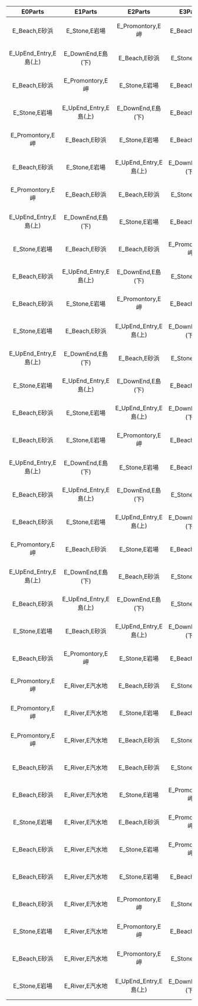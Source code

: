 | E0Parts | E1Parts | E2Parts | E3Parts | N0Parts | N1Parts | N2Parts | N3Parts | N4Parts | NEParts | NWParts | S0Parts | S1Parts | S2Parts | S3Parts | S4Parts | SEParts | SWParts | SeaType | TemplateKind | W0Parts | W1Parts | W2Parts | W3Parts | WindDirection | UniqueID | EnglishName |
|:--:|:--:|:--:|:--:|:--:|:--:|:--:|:--:|:--:|:--:|:--:|:--:|:--:|:--:|:--:|:--:|:--:|:--:|:--:|:--:|:--:|:--:|:--:|:--:|:--:|:--:|:--:|
| E_Beach,E砂浜 | E_Stone,E岩場 | E_Promontory,E岬 | E_Beach,E砂浜 | N_Stone,N岩場 | N_Stone,N岩場 | N_Stone,N岩場 | N_Tsunekiti,Nつねきち | N_Stone,N岩場 | NE_Stone,NE岩場 | NW_Stone,NW岩場 | S_River,S汽水地 | S_Airport_L,S空港(左) | S_Airport_R,S空港(右) | S_Beach,S砂浜 | S_River,S汽水地 | SE_Jetty,SE砂浜桟橋 | SW_Beach,SW砂浜 | 3B,東西進入可 | 3B_S2,南中州 | W_UpEnd_Entry,W島(上) | W_DownEnd,W島(下) | W_Beach,W砂浜 | W_Stone,W岩場 | DNE_NNW,昼：北東、夜：北西 | 19 | 'FldOutTemplateA00' | 
| E_UpEnd_Entry,E島(上) | E_DownEnd,E島(下) | E_Beach,E砂浜 | E_Stone,E岩場 | N_Stone,N岩場 | N_Tsunekiti,Nつねきち | N_Stone,N岩場 | N_Stone,N岩場 | N_Stone,N岩場 | NE_Stone,NE岩場 | NW_Stone,NW岩場 | S_River,S汽水地 | S_Airport_L,S空港(左) | S_Airport_R,S空港(右) | S_Beach,S砂浜 | S_River,S汽水地 | SE_Beach,SE砂浜 | SW_Jetty,SW砂浜桟橋 | 3B,東西進入可 | 3B_S2,南中州 | W_Stone,W岩場 | W_Beach,W砂浜 | W_Promontory,W岬 | W_Beach,W砂浜 | DNE_NNW,昼：北東、夜：北西 | 21 | 'FldOutTemplateA01' | 
| E_Beach,E砂浜 | E_Promontory,E岬 | E_Stone,E岩場 | E_Beach,E砂浜 | N_Stone,N岩場 | N_Stone,N岩場 | N_Tsunekiti,Nつねきち | N_Stone,N岩場 | N_Stone,N岩場 | NE_Stone,NE岩場 | NW_Stone,NW岩場 | S_River,S汽水地 | S_Airport_L,S空港(左) | S_Airport_R,S空港(右) | S_Beach,S砂浜 | S_River,S汽水地 | SE_Beach,SE砂浜 | SW_Jetty,SW砂浜桟橋 | 3B,東西進入可 | 3B_S2,南中州 | W_Stone,W岩場 | W_UpEnd_Entry,W島(上) | W_DownEnd,W島(下) | W_Beach,W砂浜 | DNE_NNW,昼：北東、夜：北西 | 22 | 'FldOutTemplateA02' | 
| E_Stone,E岩場 | E_UpEnd_Entry,E島(上) | E_DownEnd,E島(下) | E_Beach,E砂浜 | N_Stone,N岩場 | N_Stone,N岩場 | N_Stone,N岩場 | N_Tsunekiti,Nつねきち | N_Stone,N岩場 | NE_Stone,NE岩場 | NW_Stone,NW岩場 | S_River,S汽水地 | S_Beach,S砂浜 | S_Airport_L,S空港(左) | S_Airport_R,S空港(右) | S_River,S汽水地 | SE_Jetty,SE砂浜桟橋 | SW_Beach,SW砂浜 | 3B,東西進入可 | 3B_S2,南中州 | W_Beach,W砂浜 | W_Stone,W岩場 | W_Beach,W砂浜 | W_Promontory,W岬 | DNW_NNE,昼：北西、夜：北東 | 23 | 'FldOutTemplateA03' | 
| E_Promontory,E岬 | E_Beach,E砂浜 | E_Stone,E岩場 | E_Beach,E砂浜 | N_Stone,N岩場 | N_Tsunekiti,Nつねきち | N_Stone,N岩場 | N_Stone,N岩場 | N_Stone,N岩場 | NE_Stone,NE岩場 | NW_Stone,NW岩場 | S_River,S汽水地 | S_Beach,S砂浜 | S_Airport_L,S空港(左) | S_Airport_R,S空港(右) | S_River,S汽水地 | SE_Jetty,SE砂浜桟橋 | SW_Beach,SW砂浜 | 3B,東西進入可 | 3B_S2,南中州 | W_Stone,W岩場 | W_Beach,W砂浜 | W_UpEnd_Entry,W島(上) | W_DownEnd,W島(下) | DNW_NNE,昼：北西、夜：北東 | 25 | 'FldOutTemplateA04' | 
| E_Beach,E砂浜 | E_Stone,E岩場 | E_UpEnd_Entry,E島(上) | E_DownEnd,E島(下) | N_Stone,N岩場 | N_Stone,N岩場 | N_Tsunekiti,Nつねきち | N_Stone,N岩場 | N_Stone,N岩場 | NE_Stone,NE岩場 | NW_Stone,NW岩場 | S_River,S汽水地 | S_Beach,S砂浜 | S_Airport_L,S空港(左) | S_Airport_R,S空港(右) | S_River,S汽水地 | SE_Beach,SE砂浜 | SW_Jetty,SW砂浜桟橋 | 3B,東西進入可 | 3B_S2,南中州 | W_Beach,W砂浜 | W_Promontory,W岬 | W_Stone,W岩場 | W_Beach,W砂浜 | DNW_NNE,昼：北西、夜：北東 | 24 | 'FldOutTemplateA05' | 
| E_Promontory,E岬 | E_Beach,E砂浜 | E_Beach,E砂浜 | E_Stone,E岩場 | N_Stone,N岩場 | N_Tsunekiti,Nつねきち | N_Stone,N岩場 | N_Stone,N岩場 | N_Stone,N岩場 | NE_Stone,NE岩場 | NW_Stone,NW岩場 | S_River,S汽水地 | S_Airport_L,S空港(左) | S_Airport_R,S空港(右) | S_Beach,S砂浜 | S_River,S汽水地 | SE_Beach,SE砂浜 | SW_Jetty,SW砂浜桟橋 | 3B,東西進入可 | 3B_S2,南中州 | W_UpEnd_Entry,W島(上) | W_DownEnd,W島(下) | W_Stone,W岩場 | W_Beach,W砂浜 | DNE_NNW,昼：北東、夜：北西 | 20 | 'FldOutTemplateA06' | 
| E_UpEnd_Entry,E島(上) | E_DownEnd,E島(下) | E_Stone,E岩場 | E_Beach,E砂浜 | N_Stone,N岩場 | N_Stone,N岩場 | N_Tsunekiti,Nつねきち | N_Stone,N岩場 | N_Stone,N岩場 | NE_Stone,NE岩場 | NW_Stone,NW岩場 | S_River,S汽水地 | S_Airport_L,S空港(左) | S_Airport_R,S空港(右) | S_Beach,S砂浜 | S_River,S汽水地 | SE_Jetty,SE砂浜桟橋 | SW_Beach,SW砂浜 | 3B,東西進入可 | 3B_S2,南中州 | W_Promontory,W岬 | W_Beach,W砂浜 | W_Beach,W砂浜 | W_Stone,W岩場 | DNE_NNW,昼：北東、夜：北西 | 17 | 'FldOutTemplateA07' | 
| E_Stone,E岩場 | E_Beach,E砂浜 | E_Beach,E砂浜 | E_Promontory,E岬 | N_Stone,N岩場 | N_Stone,N岩場 | N_Stone,N岩場 | N_Tsunekiti,Nつねきち | N_Stone,N岩場 | NE_Stone,NE岩場 | NW_Stone,NW岩場 | S_River,S汽水地 | S_Airport_L,S空港(左) | S_Airport_R,S空港(右) | S_Beach,S砂浜 | S_River,S汽水地 | SE_Beach,SE砂浜 | SW_Jetty,SW砂浜桟橋 | 3B,東西進入可 | 3B_S2,南中州 | W_Beach,W砂浜 | W_UpEnd_Entry,W島(上) | W_DownEnd,W島(下) | W_Stone,W岩場 | DNE_NNW,昼：北東、夜：北西 | 18 | 'FldOutTemplateA08' | 
| E_Beach,E砂浜 | E_UpEnd_Entry,E島(上) | E_DownEnd,E島(下) | E_Stone,E岩場 | N_Stone,N岩場 | N_Stone,N岩場 | N_Stone,N岩場 | N_Tsunekiti,Nつねきち | N_Stone,N岩場 | NE_Stone,NE岩場 | NW_Stone,NW岩場 | S_River,S汽水地 | S_Beach,S砂浜 | S_Airport_L,S空港(左) | S_Airport_R,S空港(右) | S_River,S汽水地 | SE_Beach,SE砂浜 | SW_Jetty,SW砂浜桟橋 | 3B,東西進入可 | 3B_S2,南中州 | W_Promontory,W岬 | W_Stone,W岩場 | W_Beach,W砂浜 | W_Beach,W砂浜 | DNW_NNE,昼：北西、夜：北東 | 16 | 'FldOutTemplateA09' | 
| E_Beach,E砂浜 | E_Stone,E岩場 | E_Promontory,E岬 | E_Beach,E砂浜 | N_Stone,N岩場 | N_Tsunekiti,Nつねきち | N_Stone,N岩場 | N_Stone,N岩場 | N_Stone,N岩場 | NE_Stone,NE岩場 | NW_Stone,NW岩場 | S_River,S汽水地 | S_Beach,S砂浜 | S_Airport_L,S空港(左) | S_Airport_R,S空港(右) | S_River,S汽水地 | SE_Jetty,SE砂浜桟橋 | SW_Beach,SW砂浜 | 3B,東西進入可 | 3B_S2,南中州 | W_Beach,W砂浜 | W_Stone,W岩場 | W_UpEnd_Entry,W島(上) | W_DownEnd,W島(下) | DNW_NNE,昼：北西、夜：北東 | 15 | 'FldOutTemplateA10' | 
| E_Stone,E岩場 | E_Beach,E砂浜 | E_UpEnd_Entry,E島(上) | E_DownEnd,E島(下) | N_Stone,N岩場 | N_Stone,N岩場 | N_Tsunekiti,Nつねきち | N_Stone,N岩場 | N_Stone,N岩場 | NE_Stone,NE岩場 | NW_Stone,NW岩場 | S_River,S汽水地 | S_Beach,S砂浜 | S_Airport_L,S空港(左) | S_Airport_R,S空港(右) | S_River,S汽水地 | SE_Jetty,SE砂浜桟橋 | SW_Beach,SW砂浜 | 3B,東西進入可 | 3B_S2,南中州 | W_Stone,W岩場 | W_Beach,W砂浜 | W_Beach,W砂浜 | W_Promontory,W岬 | DNW_NNE,昼：北西、夜：北東 | 14 | 'FldOutTemplateA11' | 
| E_UpEnd_Entry,E島(上) | E_DownEnd,E島(下) | E_Beach,E砂浜 | E_Stone,E岩場 | N_Stone,N岩場 | N_Stone,N岩場 | N_Tsunekiti,Nつねきち | N_Stone,N岩場 | N_Stone,N岩場 | NE_Stone,NE岩場 | NW_Stone,NW岩場 | S_Airport_L,S空港(左) | S_Airport_R,S空港(右) | S_Beach,S砂浜 | S_River,S汽水地 | S_Beach,S砂浜 | SE_Jetty,SE砂浜桟橋 | SW_Beach,SW砂浜 | 3B,東西進入可 | 3B_SW,南西中州 | W_Promontory,W岬 | W_River,W汽水地 | W_Stone,W岩場 | W_Beach,W砂浜 | DNW_NNE,昼：北西、夜：北東 | 26 | 'FldOutTemplateB00' | 
| E_Stone,E岩場 | E_UpEnd_Entry,E島(上) | E_DownEnd,E島(下) | E_Beach,E砂浜 | N_Stone,N岩場 | N_Stone,N岩場 | N_Stone,N岩場 | N_Tsunekiti,Nつねきち | N_Stone,N岩場 | NE_Stone,NE岩場 | NW_Stone,NW岩場 | S_Airport_L,S空港(左) | S_Airport_R,S空港(右) | S_Beach,S砂浜 | S_River,S汽水地 | S_Beach,S砂浜 | SE_Jetty,SE砂浜桟橋 | SW_Beach,SW砂浜 | 3B,東西進入可 | 3B_SW,南西中州 | W_Promontory,W岬 | W_River,W汽水地 | W_Beach,W砂浜 | W_Stone,W岩場 | DNW_NNE,昼：北西、夜：北東 | 27 | 'FldOutTemplateB01' | 
| E_Beach,E砂浜 | E_Stone,E岩場 | E_UpEnd_Entry,E島(上) | E_DownEnd,E島(下) | N_Stone,N岩場 | N_Stone,N岩場 | N_Stone,N岩場 | N_Stone,N岩場 | N_Tsunekiti,Nつねきち | NE_Stone,NE岩場 | NW_Stone,NW岩場 | S_Airport_L,S空港(左) | S_Airport_R,S空港(右) | S_Beach,S砂浜 | S_River,S汽水地 | S_Beach,S砂浜 | SE_Jetty,SE砂浜桟橋 | SW_Beach,SW砂浜 | 3B,東西進入可 | 3B_SW,南西中州 | W_Promontory,W岬 | W_River,W汽水地 | W_Stone,W岩場 | W_Beach,W砂浜 | DNW_NNE,昼：北西、夜：北東 | 28 | 'FldOutTemplateB02' | 
| E_Beach,E砂浜 | E_Stone,E岩場 | E_Promontory,E岬 | E_Beach,E砂浜 | N_Stone,N岩場 | N_Stone,N岩場 | N_Tsunekiti,Nつねきち | N_Stone,N岩場 | N_Stone,N岩場 | NE_Stone,NE岩場 | NW_Stone,NW岩場 | S_Airport_L,S空港(左) | S_Airport_R,S空港(右) | S_Beach,S砂浜 | S_River,S汽水地 | S_Beach,S砂浜 | SE_Jetty,SE砂浜桟橋 | SW_Beach,SW砂浜 | 3B,東西進入可 | 3B_SW,南西中州 | W_Beach,W砂浜 | W_River,W汽水地 | W_Stone,W岩場 | W_Beach,W砂浜 | DNW_NNE,昼：北西、夜：北東 | 29 | 'FldOutTemplateB03' | 
| E_UpEnd_Entry,E島(上) | E_DownEnd,E島(下) | E_Stone,E岩場 | E_Beach,E砂浜 | N_Stone,N岩場 | N_Stone,N岩場 | N_Stone,N岩場 | N_Tsunekiti,Nつねきち | N_Stone,N岩場 | NE_Stone,NE岩場 | NW_Stone,NW岩場 | S_Beach,S砂浜 | S_Airport_L,S空港(左) | S_Airport_R,S空港(右) | S_River,S汽水地 | S_Beach,S砂浜 | SE_Jetty,SE砂浜桟橋 | SW_Beach,SW砂浜 | 3B,東西進入可 | 3B_SW,南西中州 | W_Stone,W岩場 | W_River,W汽水地 | W_Beach,W砂浜 | W_Promontory,W岬 | DNW_NNE,昼：北西、夜：北東 | 30 | 'FldOutTemplateB04' | 
| E_Beach,E砂浜 | E_UpEnd_Entry,E島(上) | E_DownEnd,E島(下) | E_Stone,E岩場 | N_Stone,N岩場 | N_Stone,N岩場 | N_Stone,N岩場 | N_Stone,N岩場 | N_Tsunekiti,Nつねきち | NE_Stone,NE岩場 | NW_Stone,NW岩場 | S_Beach,S砂浜 | S_Airport_L,S空港(左) | S_Airport_R,S空港(右) | S_River,S汽水地 | S_Beach,S砂浜 | SE_Jetty,SE砂浜桟橋 | SW_Beach,SW砂浜 | 3B,東西進入可 | 3B_SW,南西中州 | W_Beach,W砂浜 | W_River,W汽水地 | W_Stone,W岩場 | W_Promontory,W岬 | DNW_NNE,昼：北西、夜：北東 | 31 | 'FldOutTemplateB05' | 
| E_Beach,E砂浜 | E_Stone,E岩場 | E_UpEnd_Entry,E島(上) | E_DownEnd,E島(下) | N_Stone,N岩場 | N_Stone,N岩場 | N_Tsunekiti,Nつねきち | N_Stone,N岩場 | N_Stone,N岩場 | NE_Stone,NE岩場 | NW_Stone,NW岩場 | S_Beach,S砂浜 | S_Airport_L,S空港(左) | S_Airport_R,S空港(右) | S_River,S汽水地 | S_Beach,S砂浜 | SE_Jetty,SE砂浜桟橋 | SW_Beach,SW砂浜 | 3B,東西進入可 | 3B_SW,南西中州 | W_Beach,W砂浜 | W_River,W汽水地 | W_Stone,W岩場 | W_Promontory,W岬 | DNW_NNE,昼：北西、夜：北東 | 32 | 'FldOutTemplateB06' | 
| E_Promontory,E岬 | E_Beach,E砂浜 | E_Stone,E岩場 | E_Beach,E砂浜 | N_Stone,N岩場 | N_Stone,N岩場 | N_Stone,N岩場 | N_Tsunekiti,Nつねきち | N_Stone,N岩場 | NE_Stone,NE岩場 | NW_Stone,NW岩場 | S_Beach,S砂浜 | S_Airport_L,S空港(左) | S_Airport_R,S空港(右) | S_River,S汽水地 | S_Beach,S砂浜 | SE_Jetty,SE砂浜桟橋 | SW_Beach,SW砂浜 | 3B,東西進入可 | 3B_SW,南西中州 | W_Beach,W砂浜 | W_River,W汽水地 | W_Beach,W砂浜 | W_Stone,W岩場 | DNW_NNE,昼：北西、夜：北東 | 33 | 'FldOutTemplateB07' | 
| E_UpEnd_Entry,E島(上) | E_DownEnd,E島(下) | E_Beach,E砂浜 | E_Stone,E岩場 | N_Stone,N岩場 | N_Stone,N岩場 | N_Stone,N岩場 | N_Stone,N岩場 | N_Tsunekiti,Nつねきち | NE_Stone,NE岩場 | NW_Stone,NW岩場 | S_Beach,S砂浜 | S_Airport_L,S空港(左) | S_Airport_R,S空港(右) | S_River,S汽水地 | S_Beach,S砂浜 | SE_Jetty,SE砂浜桟橋 | SW_Beach,SW砂浜 | 3B,東西進入可 | 3B_SW,南西中州 | W_Stone,W岩場 | W_River,W汽水地 | W_Promontory,W岬 | W_Beach,W砂浜 | DNW_NNE,昼：北西、夜：北東 | 34 | 'FldOutTemplateB08' | 
| E_Beach,E砂浜 | E_UpEnd_Entry,E島(上) | E_DownEnd,E島(下) | E_Stone,E岩場 | N_Stone,N岩場 | N_Stone,N岩場 | N_Tsunekiti,Nつねきち | N_Stone,N岩場 | N_Stone,N岩場 | NE_Stone,NE岩場 | NW_Stone,NW岩場 | S_Airport_L,S空港(左) | S_Airport_R,S空港(右) | S_Beach,S砂浜 | S_River,S汽水地 | S_Beach,S砂浜 | SE_Jetty,SE砂浜桟橋 | SW_Beach,SW砂浜 | 3B,東西進入可 | 3B_SW,南西中州 | W_Beach,W砂浜 | W_River,W汽水地 | W_Promontory,W岬 | W_Stone,W岩場 | DNW_NNE,昼：北西、夜：北東 | 35 | 'FldOutTemplateB09' | 
| E_Stone,E岩場 | E_Beach,E砂浜 | E_UpEnd_Entry,E島(上) | E_DownEnd,E島(下) | N_Stone,N岩場 | N_Stone,N岩場 | N_Stone,N岩場 | N_Tsunekiti,Nつねきち | N_Stone,N岩場 | NE_Stone,NE岩場 | NW_Stone,NW岩場 | S_Beach,S砂浜 | S_Airport_L,S空港(左) | S_Airport_R,S空港(右) | S_River,S汽水地 | S_Beach,S砂浜 | SE_Jetty,SE砂浜桟橋 | SW_Beach,SW砂浜 | 3B,東西進入可 | 3B_SW,南西中州 | W_Beach,W砂浜 | W_River,W汽水地 | W_Promontory,W岬 | W_Stone,W岩場 | DNW_NNE,昼：北西、夜：北東 | 36 | 'FldOutTemplateB10' | 
| E_Beach,E砂浜 | E_Promontory,E岬 | E_Stone,E岩場 | E_Beach,E砂浜 | N_Stone,N岩場 | N_Stone,N岩場 | N_Stone,N岩場 | N_Stone,N岩場 | N_Tsunekiti,Nつねきち | NE_Stone,NE岩場 | NW_Stone,NW岩場 | S_Airport_L,S空港(左) | S_Airport_R,S空港(右) | S_Beach,S砂浜 | S_River,S汽水地 | S_Beach,S砂浜 | SE_Jetty,SE砂浜桟橋 | SW_Beach,SW砂浜 | 3B,東西進入可 | 3B_SW,南西中州 | W_Stone,W岩場 | W_River,W汽水地 | W_UpEnd_Entry,W島(上) | W_DownEnd,W島(下) | DNW_NNE,昼：北西、夜：北東 | 37 | 'FldOutTemplateB11' | 
| E_Promontory,E岬 | E_River,E汽水地 | E_Beach,E砂浜 | E_Stone,E岩場 | N_Tsunekiti,Nつねきち | N_Stone,N岩場 | N_Stone,N岩場 | N_Stone,N岩場 | N_Stone,N岩場 | NE_Stone,NE岩場 | NW_Stone,NW岩場 | S_Beach,S砂浜 | S_River,S汽水地 | S_Airport_L,S空港(左) | S_Airport_R,S空港(右) | S_Beach,S砂浜 | SE_Beach,SE砂浜 | SW_Jetty,SW砂浜桟橋 | 3B,東西進入可 | 3B_SE,南東中州 | W_UpEnd_Entry,W島(上) | W_DownEnd,W島(下) | W_Stone,W岩場 | W_Beach,W砂浜 | DNE_NNW,昼：北東、夜：北西 | 38 | 'FldOutTemplateC00' | 
| E_Promontory,E岬 | E_River,E汽水地 | E_Stone,E岩場 | E_Beach,E砂浜 | N_Stone,N岩場 | N_Tsunekiti,Nつねきち | N_Stone,N岩場 | N_Stone,N岩場 | N_Stone,N岩場 | NE_Stone,NE岩場 | NW_Stone,NW岩場 | S_Beach,S砂浜 | S_River,S汽水地 | S_Airport_L,S空港(左) | S_Airport_R,S空港(右) | S_Beach,S砂浜 | SE_Beach,SE砂浜 | SW_Jetty,SW砂浜桟橋 | 3B,東西進入可 | 3B_SE,南東中州 | W_Beach,W砂浜 | W_UpEnd_Entry,W島(上) | W_DownEnd,W島(下) | W_Stone,W岩場 | DNE_NNW,昼：北東、夜：北西 | 39 | 'FldOutTemplateC01' | 
| E_Promontory,E岬 | E_River,E汽水地 | E_Beach,E砂浜 | E_Stone,E岩場 | N_Stone,N岩場 | N_Stone,N岩場 | N_Tsunekiti,Nつねきち | N_Stone,N岩場 | N_Stone,N岩場 | NE_Stone,NE岩場 | NW_Stone,NW岩場 | S_Beach,S砂浜 | S_River,S汽水地 | S_Airport_L,S空港(左) | S_Airport_R,S空港(右) | S_Beach,S砂浜 | SE_Beach,SE砂浜 | SW_Jetty,SW砂浜桟橋 | 3B,東西進入可 | 3B_SE,南東中州 | W_Beach,W砂浜 | W_Stone,W岩場 | W_UpEnd_Entry,W島(上) | W_DownEnd,W島(下) | DNE_NNW,昼：北東、夜：北西 | 40 | 'FldOutTemplateC02' | 
| E_Beach,E砂浜 | E_River,E汽水地 | E_Beach,E砂浜 | E_Stone,E岩場 | N_Tsunekiti,Nつねきち | N_Stone,N岩場 | N_Stone,N岩場 | N_Stone,N岩場 | N_Stone,N岩場 | NE_Stone,NE岩場 | NW_Stone,NW岩場 | S_Beach,S砂浜 | S_River,S汽水地 | S_Airport_L,S空港(左) | S_Airport_R,S空港(右) | S_Beach,S砂浜 | SE_Beach,SE砂浜 | SW_Jetty,SW砂浜桟橋 | 3B,東西進入可 | 3B_SE,南東中州 | W_Promontory,W岬 | W_Stone,W岩場 | W_Beach,W砂浜 | W_Beach,W砂浜 | DNE_NNW,昼：北東、夜：北西 | 41 | 'FldOutTemplateC03' | 
| E_Beach,E砂浜 | E_River,E汽水地 | E_Stone,E岩場 | E_Promontory,E岬 | N_Stone,N岩場 | N_Tsunekiti,Nつねきち | N_Stone,N岩場 | N_Stone,N岩場 | N_Stone,N岩場 | NE_Stone,NE岩場 | NW_Stone,NW岩場 | S_Beach,S砂浜 | S_River,S汽水地 | S_Beach,S砂浜 | S_Airport_L,S空港(左) | S_Airport_R,S空港(右) | SE_Beach,SE砂浜 | SW_Jetty,SW砂浜桟橋 | 3B,東西進入可 | 3B_SE,南東中州 | W_UpEnd_Entry,W島(上) | W_DownEnd,W島(下) | W_Stone,W岩場 | W_Beach,W砂浜 | DNE_NNW,昼：北東、夜：北西 | 42 | 'FldOutTemplateC04' | 
| E_Stone,E岩場 | E_River,E汽水地 | E_Beach,E砂浜 | E_Promontory,E岬 | N_Stone,N岩場 | N_Stone,N岩場 | N_Tsunekiti,Nつねきち | N_Stone,N岩場 | N_Stone,N岩場 | NE_Stone,NE岩場 | NW_Stone,NW岩場 | S_Beach,S砂浜 | S_River,S汽水地 | S_Beach,S砂浜 | S_Airport_L,S空港(左) | S_Airport_R,S空港(右) | SE_Beach,SE砂浜 | SW_Jetty,SW砂浜桟橋 | 3B,東西進入可 | 3B_SE,南東中州 | W_Beach,W砂浜 | W_UpEnd_Entry,W島(上) | W_DownEnd,W島(下) | W_Stone,W岩場 | DNE_NNW,昼：北東、夜：北西 | 43 | 'FldOutTemplateC05' | 
| E_Beach,E砂浜 | E_River,E汽水地 | E_Stone,E岩場 | E_Promontory,E岬 | N_Tsunekiti,Nつねきち | N_Stone,N岩場 | N_Stone,N岩場 | N_Stone,N岩場 | N_Stone,N岩場 | NE_Stone,NE岩場 | NW_Stone,NW岩場 | S_Beach,S砂浜 | S_River,S汽水地 | S_Beach,S砂浜 | S_Airport_L,S空港(左) | S_Airport_R,S空港(右) | SE_Beach,SE砂浜 | SW_Jetty,SW砂浜桟橋 | 3B,東西進入可 | 3B_SE,南東中州 | W_Beach,W砂浜 | W_Stone,W岩場 | W_UpEnd_Entry,W島(上) | W_DownEnd,W島(下) | DNE_NNW,昼：北東、夜：北西 | 44 | 'FldOutTemplateC06' | 
| E_Beach,E砂浜 | E_River,E汽水地 | E_Stone,E岩場 | E_Beach,E砂浜 | N_Stone,N岩場 | N_Tsunekiti,Nつねきち | N_Stone,N岩場 | N_Stone,N岩場 | N_Stone,N岩場 | NE_Stone,NE岩場 | NW_Stone,NW岩場 | S_Beach,S砂浜 | S_River,S汽水地 | S_Beach,S砂浜 | S_Airport_L,S空港(左) | S_Airport_R,S空港(右) | SE_Beach,SE砂浜 | SW_Jetty,SW砂浜桟橋 | 3B,東西進入可 | 3B_SE,南東中州 | W_Stone,W岩場 | W_Promontory,W岬 | W_Beach,W砂浜 | W_Beach,W砂浜 | DNE_NNW,昼：北東、夜：北西 | 45 | 'FldOutTemplateC07' | 
| E_Beach,E砂浜 | E_River,E汽水地 | E_Promontory,E岬 | E_Stone,E岩場 | N_Stone,N岩場 | N_Stone,N岩場 | N_Tsunekiti,Nつねきち | N_Stone,N岩場 | N_Stone,N岩場 | NE_Stone,NE岩場 | NW_Stone,NW岩場 | S_Beach,S砂浜 | S_River,S汽水地 | S_Airport_L,S空港(左) | S_Airport_R,S空港(右) | S_Beach,S砂浜 | SE_Beach,SE砂浜 | SW_Jetty,SW砂浜桟橋 | 3B,東西進入可 | 3B_SE,南東中州 | W_UpEnd_Entry,W島(上) | W_DownEnd,W島(下) | W_Stone,W岩場 | W_Beach,W砂浜 | DNE_NNW,昼：北東、夜：北西 | 46 | 'FldOutTemplateC08' | 
| E_Stone,E岩場 | E_River,E汽水地 | E_Promontory,E岬 | E_Beach,E砂浜 | N_Tsunekiti,Nつねきち | N_Stone,N岩場 | N_Stone,N岩場 | N_Stone,N岩場 | N_Stone,N岩場 | NE_Stone,NE岩場 | NW_Stone,NW岩場 | S_Beach,S砂浜 | S_River,S汽水地 | S_Beach,S砂浜 | S_Airport_L,S空港(左) | S_Airport_R,S空港(右) | SE_Beach,SE砂浜 | SW_Jetty,SW砂浜桟橋 | 3B,東西進入可 | 3B_SE,南東中州 | W_Beach,W砂浜 | W_UpEnd_Entry,W島(上) | W_DownEnd,W島(下) | W_Beach,W砂浜 | DNE_NNW,昼：北東、夜：北西 | 47 | 'FldOutTemplateC09' | 
| E_Beach,E砂浜 | E_River,E汽水地 | E_Promontory,E岬 | E_Stone,E岩場 | N_Stone,N岩場 | N_Tsunekiti,Nつねきち | N_Stone,N岩場 | N_Stone,N岩場 | N_Stone,N岩場 | NE_Stone,NE岩場 | NW_Stone,NW岩場 | S_Beach,S砂浜 | S_River,S汽水地 | S_Airport_L,S空港(左) | S_Airport_R,S空港(右) | S_Beach,S砂浜 | SE_Beach,SE砂浜 | SW_Jetty,SW砂浜桟橋 | 3B,東西進入可 | 3B_SE,南東中州 | W_Beach,W砂浜 | W_Stone,W岩場 | W_UpEnd_Entry,W島(上) | W_DownEnd,W島(下) | DNE_NNW,昼：北東、夜：北西 | 48 | 'FldOutTemplateC10' | 
| E_Stone,E岩場 | E_River,E汽水地 | E_UpEnd_Entry,E島(上) | E_DownEnd,E島(下) | N_Stone,N岩場 | N_Stone,N岩場 | N_Tsunekiti,Nつねきち | N_Stone,N岩場 | N_Stone,N岩場 | NE_Stone,NE岩場 | NW_Stone,NW岩場 | S_Beach,S砂浜 | S_River,S汽水地 | S_Beach,S砂浜 | S_Airport_L,S空港(左) | S_Airport_R,S空港(右) | SE_Beach,SE砂浜 | SW_Jetty,SW砂浜桟橋 | 3B,東西進入可 | 3B_SE,南東中州 | W_Beach,W砂浜 | W_Stone,W岩場 | W_Promontory,W岬 | W_Beach,W砂浜 | DNE_NNW,昼：北東、夜：北西 | 49 | 'FldOutTemplateC11' | 
